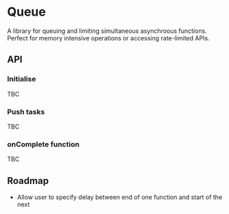 # Queue

A library for queuing and limiting simultaneous asynchroous functions. Perfect for memory intensive operations or accessing rate-limited APIs.

## API

### Initialise

TBC

### Push tasks

TBC

### onComplete function

TBC

## Roadmap

- Allow user to specify delay between end of one function and start of the next